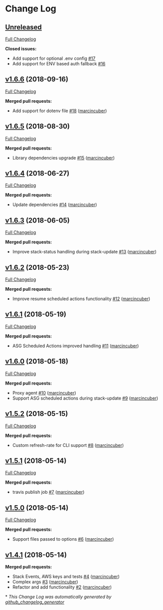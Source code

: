 # Change Log

## [Unreleased](https://github.com/marcincuber/aws-cfm-utils/tree/HEAD)

[Full Changelog](https://github.com/marcincuber/aws-cfm-utils/compare/v1.6.6...HEAD)

**Closed issues:**

- Add support for optional .env config [\#17](https://github.com/marcincuber/aws-cfm-utils/issues/17)
- Add support for ENV based auth fallback [\#16](https://github.com/marcincuber/aws-cfm-utils/issues/16)

## [v1.6.6](https://github.com/marcincuber/aws-cfm-utils/tree/v1.6.6) (2018-09-16)
[Full Changelog](https://github.com/marcincuber/aws-cfm-utils/compare/v1.6.5...v1.6.6)

**Merged pull requests:**

- Add support for dotenv file [\#18](https://github.com/marcincuber/aws-cfm-utils/pull/18) ([marcincuber](https://github.com/marcincuber))

## [v1.6.5](https://github.com/marcincuber/aws-cfm-utils/tree/v1.6.5) (2018-08-30)
[Full Changelog](https://github.com/marcincuber/aws-cfm-utils/compare/v1.6.4...v1.6.5)

**Merged pull requests:**

- Library dependencies upgrade [\#15](https://github.com/marcincuber/aws-cfm-utils/pull/15) ([marcincuber](https://github.com/marcincuber))

## [v1.6.4](https://github.com/marcincuber/aws-cfm-utils/tree/v1.6.4) (2018-06-27)
[Full Changelog](https://github.com/marcincuber/aws-cfm-utils/compare/v1.6.3...v1.6.4)

**Merged pull requests:**

- Update dependencies [\#14](https://github.com/marcincuber/aws-cfm-utils/pull/14) ([marcincuber](https://github.com/marcincuber))

## [v1.6.3](https://github.com/marcincuber/aws-cfm-utils/tree/v1.6.3) (2018-06-05)
[Full Changelog](https://github.com/marcincuber/aws-cfm-utils/compare/v1.6.2...v1.6.3)

**Merged pull requests:**

- Improve stack-status handling during stack-update [\#13](https://github.com/marcincuber/aws-cfm-utils/pull/13) ([marcincuber](https://github.com/marcincuber))

## [v1.6.2](https://github.com/marcincuber/aws-cfm-utils/tree/v1.6.2) (2018-05-23)
[Full Changelog](https://github.com/marcincuber/aws-cfm-utils/compare/v1.6.1...v1.6.2)

**Merged pull requests:**

- Improve resume scheduled actions functionality [\#12](https://github.com/marcincuber/aws-cfm-utils/pull/12) ([marcincuber](https://github.com/marcincuber))

## [v1.6.1](https://github.com/marcincuber/aws-cfm-utils/tree/v1.6.1) (2018-05-19)
[Full Changelog](https://github.com/marcincuber/aws-cfm-utils/compare/v1.6.0...v1.6.1)

**Merged pull requests:**

- ASG Scheduled Actions improved handling [\#11](https://github.com/marcincuber/aws-cfm-utils/pull/11) ([marcincuber](https://github.com/marcincuber))

## [v1.6.0](https://github.com/marcincuber/aws-cfm-utils/tree/v1.6.0) (2018-05-18)
[Full Changelog](https://github.com/marcincuber/aws-cfm-utils/compare/v1.5.2...v1.6.0)

**Merged pull requests:**

- Proxy agent [\#10](https://github.com/marcincuber/aws-cfm-utils/pull/10) ([marcincuber](https://github.com/marcincuber))
- Support ASG scheduled actions during stack-update [\#9](https://github.com/marcincuber/aws-cfm-utils/pull/9) ([marcincuber](https://github.com/marcincuber))

## [v1.5.2](https://github.com/marcincuber/aws-cfm-utils/tree/v1.5.2) (2018-05-15)
[Full Changelog](https://github.com/marcincuber/aws-cfm-utils/compare/v1.5.1...v1.5.2)

**Merged pull requests:**

- Custom refresh-rate for CLI support [\#8](https://github.com/marcincuber/aws-cfm-utils/pull/8) ([marcincuber](https://github.com/marcincuber))

## [v1.5.1](https://github.com/marcincuber/aws-cfm-utils/tree/v1.5.1) (2018-05-14)
[Full Changelog](https://github.com/marcincuber/aws-cfm-utils/compare/v1.5.0...v1.5.1)

**Merged pull requests:**

- travis publish job [\#7](https://github.com/marcincuber/aws-cfm-utils/pull/7) ([marcincuber](https://github.com/marcincuber))

## [v1.5.0](https://github.com/marcincuber/aws-cfm-utils/tree/v1.5.0) (2018-05-14)
[Full Changelog](https://github.com/marcincuber/aws-cfm-utils/compare/v1.4.1...v1.5.0)

**Merged pull requests:**

- Support files passed to options [\#6](https://github.com/marcincuber/aws-cfm-utils/pull/6) ([marcincuber](https://github.com/marcincuber))

## [v1.4.1](https://github.com/marcincuber/aws-cfm-utils/tree/v1.4.1) (2018-05-14)
**Merged pull requests:**

- Stack Events, AWS keys and tests [\#4](https://github.com/marcincuber/aws-cfm-utils/pull/4) ([marcincuber](https://github.com/marcincuber))
- Complex args [\#3](https://github.com/marcincuber/aws-cfm-utils/pull/3) ([marcincuber](https://github.com/marcincuber))
- Refactor and add functionality [\#2](https://github.com/marcincuber/aws-cfm-utils/pull/2) ([marcincuber](https://github.com/marcincuber))



\* *This Change Log was automatically generated by [github_changelog_generator](https://github.com/skywinder/Github-Changelog-Generator)*